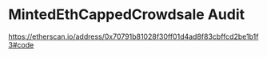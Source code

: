 # MintedEthCappedCrowdsale Audit

https://etherscan.io/address/0x70791b81028f30ff01d4ad8f83cbffcd2be1b1f3#code